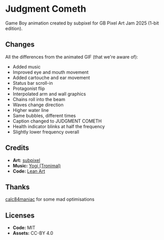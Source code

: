 # Judgment Cometh

Game Boy animation created by subpixel for GB Pixel Art Jam 2025 (1-bit edition).

## Changes

All the differences from the animated GIF (that we're aware of):

* Added music
* Improved eye and mouth movement
* Added cartouche and ear movement
* Status bar scroll-in
* Protagonist flip
* Interpolated arm and wall graphics
* Chains roll into the beam
* Waves change direction
* Higher water line
* Same bubbles, different times
* Caption changed to JUDGMENT COMETH
* Health indicator blinks at half the frequency
* Slightly lower frequency overall

## Credits

* **Art:** [subpixel](https://subpixel.itch.io/)
* **Music:** [Yogi (Tronimal)](https://yogi-tronimal.itch.io/)
* **Code:** [Lean Art](https://leanart.itch.io/)

## Thanks

[calc84maniac](https://github.com/calc84maniac/) for some mad optimisations

## Licenses

* **Code:** MIT
* **Assets:** CC-BY 4.0
